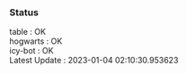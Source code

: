 ### Status


table : OK  
hogwarts : OK  
icy-bot : OK  
Latest Update : 2023-01-04 02:10:30.953623
